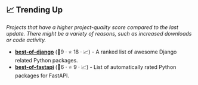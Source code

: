 ## 📈 Trending Up

_Projects that have a higher project-quality score compared to the last update. There might be a variety of reasons, such as increased downloads or code activity._

- <b><a href="https://github.com/fkromer/best-of-django">best-of-django</a></b> (🥉9 ·  ⭐ 18 · 📈) - A ranked list of awesome Django related Python packages. <code><img src="https://www.python.org/static/favicon.ico" style="display:inline;" width="13" height="13"></code>
- <b><a href="https://github.com/fkromer/best-of-fastapi">best-of-fastapi</a></b> (🥉6 ·  ⭐ 9 · 📈) - List of automatically rated Python packages for FastAPI. <code><img src="https://www.python.org/static/favicon.ico" style="display:inline;" width="13" height="13"></code>

